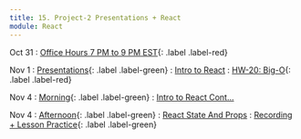 ```yaml
---
title: 15. Project-2 Presentations + React
module: React
---
```


Oct 31
: [Office Hours 7 PM to 9 PM EST](){: .label .label-red}

Nov 1
: [Presentations](){: .label .label-green}
: [Intro to React](https://git.generalassemb.ly/seir-flex-07-25-23/react-intro)
  : [HW-20: Big-O](https://git.generalassemb.ly/seir-flex-07-25-23/big-o-homework){: .label .label-red}



Nov 4
: [Morning](){: .label .label-green}
: [Intro to React Cont...](https://git.generalassemb.ly/seir-flex-07-25-23/react-intro)

Nov 4
: [Afternoon](){: .label .label-green}
: [React State And Props](https://git.generalassemb.ly/seir-flex-07-25-23/react-state-and-props)
  : [Recording + Lesson Practice](){: .label .label-green}
